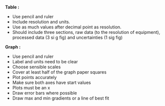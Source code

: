**Table :**
- Use pencil and ruler 
- Include resolution and units. 
- Use as much values after decimal point as resolution.
- Should include three sections, raw data (to the resolution of equipment), processed data (3 si g fig) and uncertainties (1 sig fig)

**Graph :**
- Use pencil and ruler
- Label and units need to be clear 
- Choose sensible scales 
- Cover at least half of the graph paper squares
- Plot points accurately
- Make sure both axes have start values
- Plots must be an x
- Draw error bars where possible
- Draw max and min gradients or a line of best fit 